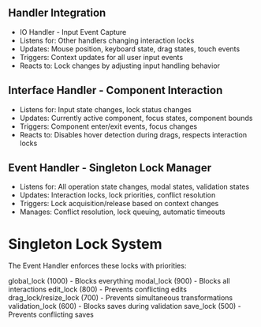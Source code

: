 ## Handler Integration
* IO Handler - Input Event Capture
* Listens for: Other handlers changing interaction locks
* Updates: Mouse position, keyboard state, drag states, touch events
* Triggers: Context updates for all user input events
* Reacts to: Lock changes by adjusting input handling behavior

## Interface Handler - Component Interaction
* Listens for: Input state changes, lock status changes
* Updates: Currently active component, focus states, component bounds
* Triggers: Component enter/exit events, focus changes
* Reacts to: Disables hover detection during drags, respects interaction locks

## Event Handler - Singleton Lock Manager
* Listens for: All operation state changes, modal states, validation states
* Updates: Interaction locks, lock priorities, conflict resolution
* Triggers: Lock acquisition/release based on context changes
* Manages: Conflict resolution, lock queuing, automatic timeouts

# Singleton Lock System
The Event Handler enforces these locks with priorities:

global_lock (1000) - Blocks everything
modal_lock (900) - Blocks all interactions
edit_lock (800) - Prevents conflicting edits
drag_lock/resize_lock (700) - Prevents simultaneous transformations
validation_lock (600) - Blocks saves during validation
save_lock (500) - Prevents conflicting saves